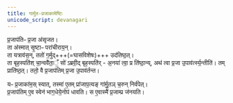 ```yaml
---
title: गार्मुत-प्रजाकामेष्टिः
unicode_script: devanagari
---
```


प्र॒जाप॑तिᳶ प्र॒जा अ॑सृजत।  
ता अ॑स्मात् सृ॒ष्टाᳶ परा॑चीराय॒न्।  
ता यत्राव॑स॒न्, ततो॑ ग॒र्मुद्+++(=घासविशेषः)+++ उद॑तिष्ठ॒त्।  
ता बृह॒स्पति॑श् चा॒न्ववै॑ता॒ँ॒ सो॑ ऽब्रवी॒द् बृह॒स्पति॑र् - अ॒नया॑ त्वा॒ प्र ति॑ष्ठा॒न्य्, अथ॑ त्वा प्र॒जा उ॒पाव॑र्त्स्य॒न्तीति॑। 
तम् प्राति॑ष्ठ॒त्। ततो॒ वै प्र॒जाप॑तिम् प्र॒जा उ॒पाव॑र्तन्त।

यᳶ प्र॒जाका॑म॒स् स्यात्, तस्मा॑ ए॒तम् प्रा॑जाप॒त्यङ् गा॑र्मु॒तञ् च॒रुन् निर्व॑पेत्।  
प्र॒जाप॑तिम् ए॒व स्वेन॑ भाग॒धेये॒नोप॑ धावति। स ए॒वास्मै॑ प्र॒जाम्प्र ज॑नयति। 